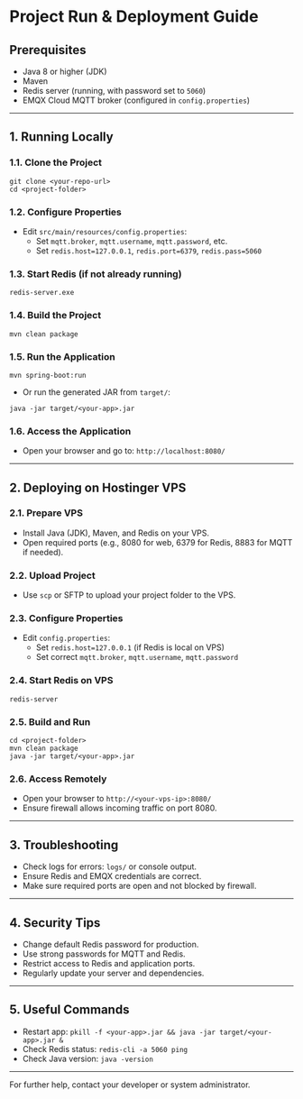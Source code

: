 # Project Run & Deployment Guide

## Prerequisites
- Java 8 or higher (JDK)
- Maven
- Redis server (running, with password set to `5060`)
- EMQX Cloud MQTT broker (configured in `config.properties`)

---

## 1. Running Locally

### 1.1. Clone the Project
```
git clone <your-repo-url>
cd <project-folder>
```

### 1.2. Configure Properties
- Edit `src/main/resources/config.properties`:
  - Set `mqtt.broker`, `mqtt.username`, `mqtt.password`, etc.
  - Set `redis.host=127.0.0.1`, `redis.port=6379`, `redis.pass=5060`

### 1.3. Start Redis (if not already running)
```
redis-server.exe
```

### 1.4. Build the Project
```
mvn clean package
```

### 1.5. Run the Application
```
mvn spring-boot:run
```
- Or run the generated JAR from `target/`:
```
java -jar target/<your-app>.jar
```

### 1.6. Access the Application
- Open your browser and go to: `http://localhost:8080/`

---

## 2. Deploying on Hostinger VPS

### 2.1. Prepare VPS
- Install Java (JDK), Maven, and Redis on your VPS.
- Open required ports (e.g., 8080 for web, 6379 for Redis, 8883 for MQTT if needed).

### 2.2. Upload Project
- Use `scp` or SFTP to upload your project folder to the VPS.

### 2.3. Configure Properties
- Edit `config.properties`:
  - Set `redis.host=127.0.0.1` (if Redis is local on VPS)
  - Set correct `mqtt.broker`, `mqtt.username`, `mqtt.password`

### 2.4. Start Redis on VPS
```
redis-server
```

### 2.5. Build and Run
```
cd <project-folder>
mvn clean package
java -jar target/<your-app>.jar
```

### 2.6. Access Remotely
- Open your browser to `http://<your-vps-ip>:8080/`
- Ensure firewall allows incoming traffic on port 8080.

---

## 3. Troubleshooting
- Check logs for errors: `logs/` or console output.
- Ensure Redis and EMQX credentials are correct.
- Make sure required ports are open and not blocked by firewall.

---

## 4. Security Tips
- Change default Redis password for production.
- Use strong passwords for MQTT and Redis.
- Restrict access to Redis and application ports.
- Regularly update your server and dependencies.

---

## 5. Useful Commands
- Restart app: `pkill -f <your-app>.jar && java -jar target/<your-app>.jar &`
- Check Redis status: `redis-cli -a 5060 ping`
- Check Java version: `java -version`

---

For further help, contact your developer or system administrator.
